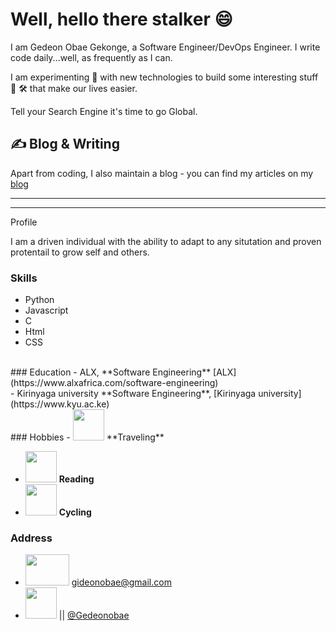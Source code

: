 <meta name="author" content="Gedeon Obae Gekonge"/>
<meta name="tittle" content="Gedeonobae"/>
<meta name="description" content="Gedeon Obae Gekonge, Software Engineer."/>
<meta name="keywords" content="Gedeon Obae Gekonge software engineer; in the following languages; python, C, Javascript, jQuery, Git, Github, Git bash, Html, CSS"/>
<meta content="Github and blog" name="classification" />

# Well, hello there stalker 😄

I am Gedeon Obae Gekonge, a Software Engineer/DevOps Engineer. I write code daily...well, as frequently as I can.

I am experimenting 🔭 with new technologies to build some interesting stuff :rocket: :hammer_and_wrench: that make our lives easier.

Tell your Search Engine it's time to go Global.


## &#x270d; Blog & Writing


Apart from coding, I also maintain a blog - you can find my articles on my [blog](https://medium.com/@gideonobae/what-happens-when-you-type-https-www-google-com-in-your-browser-and-press-enter-f28c412ab99)

<hr/>
<hr

### Profile
I am a driven individual with the ability to adapt to any situtation and proven protentail to grow self and others.

### Skills
- Python
- Javascript
- C
- Html
- CSS
<br>
### Education
- ALX, **Software Engineering** [ALX](https://www.alxafrica.com/software-engineering)<br>
- Kirinyaga university **Software Engineering**, [Kirinyaga university](https://www.kyu.ac.ke)
<br>
### Hobbies
- <img src="https://www.freeiconspng.com/thumbs/travel-icon-png/plane-travel-flight-tourism-travel-icon-png-10.png" height="50" width="50" /> **Traveling**
	
- <img src="https://mpng.subpng.com/20201123/fv/transparent-reader-icon-humans-2-icon-lying-person-reading-ico-5fbbf59ba9c665.4475870516061536276954.jpg"  height="50" width="50"/> **Reading**
- <img src="https://encrypted-tbn3.gstatic.com/images?q=tbn:ANd9GcSBgUIgU5lvvQO8NZW6h8AqK9PSo9F9-PltJvzbFr7CG3kYXwWI" height="50" width="50" /> **Cycling**


### Address
- <img src="https://1000logos.net/wp-content/uploads/2021/05/Gmail-logo.png" height="50" width="70"/> gideonobae@gmail.com
- [<img src="https://www.dailyforex.com/files/1200px-telegram_logo.svg.png" height="50" width="50" />](https://www.t.me/Gedeonobae) || [@Gedeonobae](https://www.t.me/Gedeonobae)


